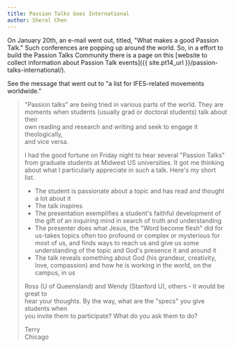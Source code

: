 ```yaml
---
title: Passion Talks Goes International
author: Sherol Chen
---
```


On January 20th, an e-mail went out, titled, "What makes a good Passion
Talk." Such conferences are popping up around the world. So, in a effort
to build the Passion Talks Community there is a page on this [website to
collect information about Passion Talk
events]({{ site.pt14_url }}/passion-talks-international/).

<!-- break -->

See the message that went out to "a list for IFES-related movements
worldwide."

> "Passion talks" are being tried in various parts of the world. They
> are\
>  moments when students (usually grad or doctoral students) talk about
> their\
>  own reading and research and writing and seek to engage it
> theologically,\
>  and vice versa.
>
> I had the good fortune on Friday night to hear several "Passion Talks"
> from graduate students at Midwest US universities. It got me thinking
> about what I particularly appreciate in such a talk. Here's my short
> list.
>
> -   The student is passionate about a topic and has read and thought
>     a lot about it
> -   The talk inspires
> -   The presentation exemplifies a student's faithful development of
>     the gift of an inquiring mind in search of truth and understanding
> -   The presenter does what Jesus, the "Word become flesh" did
>     for us-takes topics often too profound or complex or mysterious
>     for most of us, and finds ways to reach us and give us some
>     understanding of the topic and God's presence it and around it
> -   The talk reveals something about God (his grandeur,
>     creativity, love, compassion) and how he is working in the world,
>     on the campus, in us
>
> Ross (U of Queensland) and Wendy (Stanford U), others - it would be
> great to\
>  hear your thoughts. By the way, what are the "specs" you give
> students when\
>  you invite them to participate? What do you ask them to do?
>
> Terry\
>  Chicago
